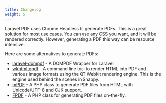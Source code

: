 ```yaml
---
title: Changelog
weight: 5
---
```


Laravel PDF uses Chrome Headless to generate PDFs. This is a great solution for most use cases. You can use any CSS you want, and it will be rendered correctly. However, generating a PDF this way can be resource intensive.

Here are some alternatives to generate PDFs:

- [laravel-dompdf](https://github.com/barryvdh/laravel-dompdf) - A DOMPDF Wrapper for Laravel
- [wkhtmltopdf](http://wkhtmltopdf.org/) - A command line tool to render HTML into PDF and various image formats using the QT Webkit rendering engine. This is the engine used behind the scenes in Snappy.
- [mPDF](http://www.mpdf1.com/mpdf/index.php) - A PHP class to generate PDF files from HTML with Unicode/UTF-8 and CJK support.
- [FPDF](http://www.fpdf.org/) - A PHP class for generating PDF files on-the-fly.
